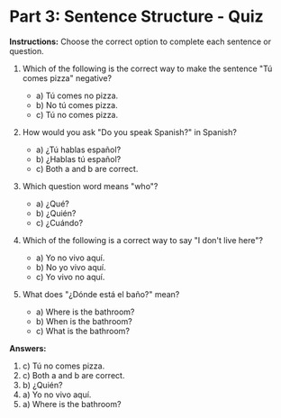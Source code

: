 
# Part 3: Sentence Structure - Quiz

**Instructions:** Choose the correct option to complete each sentence or question.

1.  Which of the following is the correct way to make the sentence "Tú comes pizza" negative?
    *   a) Tú comes no pizza.
    *   b) No tú comes pizza.
    *   c) Tú no comes pizza.

2.  How would you ask "Do you speak Spanish?" in Spanish?
    *   a) ¿Tú hablas español?
    *   b) ¿Hablas tú español?
    *   c) Both a and b are correct.

3.  Which question word means "who"?
    *   a) ¿Qué?
    *   b) ¿Quién?
    *   c) ¿Cuándo?

4.  Which of the following is a correct way to say "I don't live here"?
    *   a) Yo no vivo aquí.
    *   b) No yo vivo aquí.
    *   c) Yo vivo no aquí.

5.  What does "¿Dónde está el baño?" mean?
    *   a) Where is the bathroom?
    *   b) When is the bathroom?
    *   c) What is the bathroom?

**Answers:**

1.  c) Tú no comes pizza.
2.  c) Both a and b are correct.
3.  b) ¿Quién?
4.  a) Yo no vivo aquí.
5.  a) Where is the bathroom?

